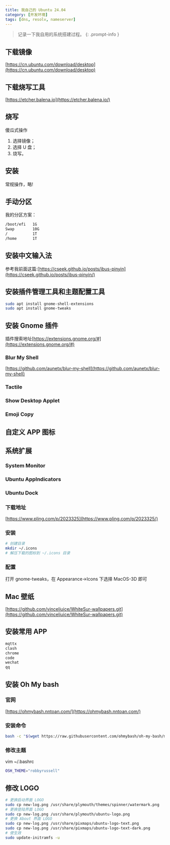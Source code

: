 ```yaml
---
title: 我自己的 Ubuntu 24.04
category: [开发环境]
tags: [dns, resolv, nameserver]
---
```


> 记录一下我自用的系统搭建过程。
{: .prompt-info }

## 下载镜像
[https://cn.ubuntu.com/download/desktop](https://cn.ubuntu.com/download/desktop)

## 下载烧写工具
[https://etcher.balena.io](https://etcher.balena.io/)

## 烧写
傻瓜式操作
1. 选择镜像；
2. 选择 U 盘；
3. 烧写。

## 安装
常规操作，略!

## 手动分区
我的分区方案：

```bash
/boot/efi   1G
Swap        10G
/           1T
/home       1T
```
## 安装中文输入法
参考我前面这篇:[https://cseek.github.io/posts/ibus-pinyin](https://cseek.github.io/posts/ibus-pinyin/)

## 安装插件管理工具和主题配置工具
```bash
sudo apt install gnome-shell-extensions
sudo apt install gnome-tweaks
```
## 安装 Gnome 插件
插件搜索地址[https://extensions.gnome.org/#](https://extensions.gnome.org/#)
### Blur My Shell
[https://github.com/aunetx/blur-my-shell](https://github.com/aunetx/blur-my-shell)
### Tactile
### Show Desktop Applet
### Emoji Copy
## 自定义 APP 图标

## 系统扩展
### System Monitor
### Ubuntu AppIndicators
### Ubuntu Dock

### 下载地址
[https://www.pling.com/p/2023325](https://www.pling.com/p/2023325/)

### 安装

```bash
# 创建目录
mkdir ~/.icons
# 解压下载的图标到 ~/.icons 目录
```

### 配置
打开 gnome-tweaks，在 Appearance->Icons 下选择 MacOS-3D 即可

## Mac 壁纸
[https://github.com/vinceliuice/WhiteSur-wallpapers.git](https://github.com/vinceliuice/WhiteSur-wallpapers.git)

## 安装常用 APP

```bash
mqttx
clash
chrome
code
wechat
qq
```

## 安装 Oh My bash
### 官网
[https://ohmybash.nntoan.com/](https://ohmybash.nntoan.com/)
### 安装命令
```bash
bash -c "$(wget https://raw.githubusercontent.com/ohmybash/oh-my-bash/master/tools/install.sh -O -)"
```
### 修改主题
vim ~/.bashrc
```bash
OSH_THEME="robbyrussell"
```

## 修改 LOGO
```bash
# 更换启动界面 LOGO
sudo cp new-log.png /usr/share/plymouth/themes/spinner/watermark.png
# 更换登陆界面 LOGO
sudo cp new-log.png /usr/share/plymouth/ubuntu-logo.png
# 更换 About 界面 LOGO
sudo cp new-log.png /usr/share/pixmaps/ubuntu-logo-text.png
sudo cp new-log.png /usr/share/pixmaps/ubuntu-logo-text-dark.png
# 使生效
sudo update-initramfs -u
```
